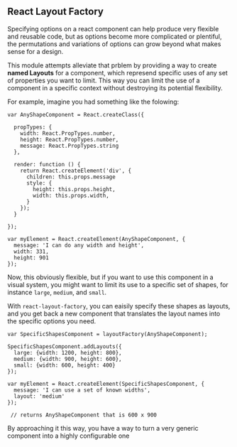 
## React Layout Factory

Specifying options on a react component can help produce very flexible and reusable code, but as options become more complicated or plentiful, the permutations and variations of options can grow beyond what makes sense for a design.

This module attempts alleviate that prblem by providing a way to create __named Layouts__ for a component, which represend specific uses of any set of properties you want to limit. This way you can limit the use of a component in a specific context without destroying its potential flexibility.

For example, imagine you had something like the folowing:

    var AnyShapeComponent = React.createClass({

      propTypes: {
        width: React.PropTypes.number,
        height: React.PropTypes.number,
        message: React.PropTypes.string
      },

      render: function () {
        return React.createElement('div', {
          children: this.props.message
          style: {
            height: this.props.height,
            width: this.props.width,
          }
        });
      }

    });
    
    var myElement = React.createElement(AnyShapeComponent, {
      message: 'I can do any width and height',
      width: 331,
      height: 901
    });
    

Now, this obviously flexible, but if you want to use this component in a visual system, you might want to limit its use to a specific set of shapes, for instance ``large``, ``medium``, and `small`.

With ``react-layout-factory``, you can eaisily specify these shapes as layouts, and you get back a new component that translates the layout names into the specific options you need.

    var SpecificShapesComponent = layoutFactory(AnyShapeComponent);
    
    SpecificShapesComponent.addLayouts({
      large: {width: 1200, height: 800},
      medium: {width: 900, height: 600},
      small: {width: 600, height: 400}
    });
    
    var myElement = React.createElement(SpecificShapesComponent, {
      message: 'I can use a set of known widths',
      layout: 'medium'
    });
    
     // returns AnyShapeComponent that is 600 x 900
    
By approaching it this way, you have a way to turn a very generic component into a highly configurable one




